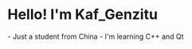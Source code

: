 <h1 align=“center”>Hello! I'm Kaf_Genzitu</h1>
- Just a student from China</h3>
- I'm learning C++ and Qt
